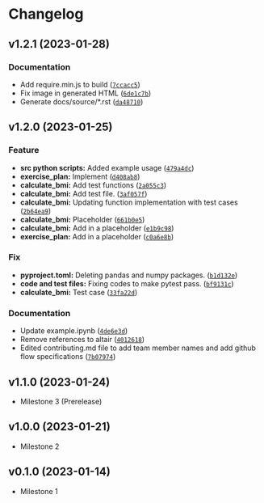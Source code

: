 # Changelog

<!--next-version-placeholder-->

## v1.2.1 (2023-01-28)
### Documentation
* Add require.min.js to build ([`7ccacc5`](https://github.com/UBC-MDS/bmi-calculator-python/commit/7ccacc5d3c136ac5de01015b0308a5b12f0409fd))
* Fix image in generated HTML ([`6de1c7b`](https://github.com/UBC-MDS/bmi-calculator-python/commit/6de1c7bf5b64265def83fb4f4fec565177009d01))
* Generate docs/source/*.rst ([`da48710`](https://github.com/UBC-MDS/bmi-calculator-python/commit/da487100ea79dfd661bff2691e87c103d3b4f5a3))

## v1.2.0 (2023-01-25)
### Feature
* **src python scripts:** Added example usage ([`479a4dc`](https://github.com/UBC-MDS/bmi-calculator-python/commit/479a4dc3a41445e542e5d4c0ceac2d5cdc136584))
* **exercise_plan:** Implement ([`d408ab8`](https://github.com/UBC-MDS/bmi-calculator-python/commit/d408ab87365b3f77c408e581b3b7b74a3c1f5395))
* **calculate_bmi:** Add test functions ([`2a055c3`](https://github.com/UBC-MDS/bmi-calculator-python/commit/2a055c361e975c7ab546274944a99855c3b042a6))
* **calculate_bmi:** Add test file. ([`3af057f`](https://github.com/UBC-MDS/bmi-calculator-python/commit/3af057f1ec61ed2cbf70e450432b9aae49610f8a))
* **calculate_bmi:** Updating function implementation with test cases ([`2b64ea9`](https://github.com/UBC-MDS/bmi-calculator-python/commit/2b64ea936af16937544c797bd00bb7ea06b75150))
* **calculate_bmi:** Placeholder ([`661b0e5`](https://github.com/UBC-MDS/bmi-calculator-python/commit/661b0e5b3b2daef4bcf31a6579130614a238ffe6))
* **calculate_bmi:** Add in a placeholder ([`e1b9c98`](https://github.com/UBC-MDS/bmi-calculator-python/commit/e1b9c98f5f64c3d8cca131894e3ee5df276e8c5b))
* **exercise_plan:** Add in a placeholder ([`c0a6e8b`](https://github.com/UBC-MDS/bmi-calculator-python/commit/c0a6e8beb5aed33e1299424304e187f356f03726))

### Fix
* **pyproject.toml:** Deleting pandas and numpy packages. ([`b1d132e`](https://github.com/UBC-MDS/bmi-calculator-python/commit/b1d132e7d4cd0442f9be560c0f7c82114eede757))
* **code and test files:** Fixing codes to make pytest pass. ([`bf9131c`](https://github.com/UBC-MDS/bmi-calculator-python/commit/bf9131cefaf11ae92bdf0ffaf936163c3b5eaf46))
* **calculate_bmi:** Test case ([`33fa22d`](https://github.com/UBC-MDS/bmi-calculator-python/commit/33fa22d245a70f1b157c1f250dc3c2f79ffe8117))

### Documentation
* Update example.ipynb ([`4de6e3d`](https://github.com/UBC-MDS/bmi-calculator-python/commit/4de6e3dc5c6940daab5d86358c8d0b9ea3f35eec))
* Remove references to altair ([`4012618`](https://github.com/UBC-MDS/bmi-calculator-python/commit/4012618333cc0cf456769514f2013400d657f33e))
* Edited contributing.md file to add team member names and add github flow specifications ([`7b07974`](https://github.com/UBC-MDS/bmi-calculator-python/commit/7b079744a878bfff7917c851e9f405a2b8c9ddfe))

## v1.1.0 (2023-01-24)

- Milestone 3 (Prerelease)

## v1.0.0 (2023-01-21)

- Milestone 2

## v0.1.0 (2023-01-14)

- Milestone 1

